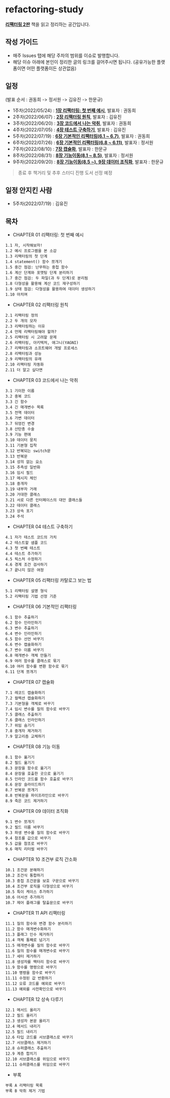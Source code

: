 # refactoring-study

[**리팩터링 2판**](http://www.yes24.com/Product/Goods/89649360) 책을 읽고 정리하는 공간입니다.

## 작성 가이드
* 매주 Issues 탭에 해당 주차의 범위를 이슈로 발행합니다.
* 해당 이슈 아래에 본인이 정리한 글의 링크를 걸어주시면 됩니다. (공유가능한 플랫폼이면 어떤 플랫폼이든 상관없음)

## 일정
(발표 순서 : 권동희 -> 정서원 -> 김유진 -> 한문규)
* 1주차(2022/05/24) : [**1장 리팩터링: 첫 번째 예시**](https://github.com/hmg0616/refactoring-study/issues/1), 발표자 : 권동희
* 2주차(2022/06/07) : [**2장 리팩터링 원칙**](https://github.com/hmg0616/refactoring-study/issues/2), 발표자 : 김유진
* 3주차(2022/06/20) : [**3장 코드에서 나는 악취**](https://github.com/hmg0616/refactoring-study/issues/3), 발표자 : 권동희
* 4주차(2022/07/05) : [**4장 테스트 구축하기**](https://github.com/hmg0616/refactoring-study/issues/4), 발표자 : 김유진
* 5주차(2022/07/19) : [**6장 기본적인 리팩터링(6.1 ~ 6.7)**](https://github.com/hmg0616/refactoring-study/issues/5), 발표자 : 권동희
* 6주차(2022/07/26) : [**6장 기본적인 리팩터링(6.8 ~ 6.11)**](https://github.com/hmg0616/refactoring-study/issues/6), 발표자 : 정서원
* 7주차(2022/08/10) : [**7장 캡슐화**](https://github.com/hmg0616/refactoring-study/issues/9), 발표자 : 한문규
* 8주차(2022/08/31) : [**8장 기능이동(8.1 ~ 8.5)**](https://github.com/hmg0616/refactoring-study/issues/10), 발표자 : 정서원
* 9주차(2022/09/20) : [**8장 기능이동(8.5 ~), 9장 데이터 조직화**](https://github.com/hmg0616/refactoring-study/issues/11), 발표자 : 한문규

> 종료 후 책거리 및 추후 스터디 진행 도서 선정 예정

## 일정 안지킨 사람
* 5주차(2022/07/19) : 김유진

## 목차
* CHAPTER 01 리팩터링: 첫 번째 예시
```
1.1 자, 시작해보자!
1.2 예시 프로그램을 본 소감
1.3 리팩터링의 첫 단계
1.4 statement() 함수 쪼개기
1.5 중간 점검: 난무하는 중첩 함수
1.6 계산 단계와 포맷팅 단계 분리하기
1.7 중간 점검: 두 파일(과 두 단계)로 분리됨
1.8 다형성을 활용해 계산 코드 재구성하기
1.9 상태 점검: 다형성을 활용하여 데이터 생성하기
1.10 마치며
```

* CHAPTER 02 리팩터링 원칙
```
2.1 리팩터링 정의
2.2 두 개의 모자
2.3 리팩터링하는 이유
2.4 언제 리팩터링해야 할까?
2.5 리팩터링 시 고려할 문제
2.6 리팩터링, 아키텍처, 애그니(YAGNI)
2.7 리팩터링과 소프트웨어 개발 프로세스
2.8 리팩터링과 성능
2.9 리팩터링의 유래
2.10 리팩터링 자동화
2.11 더 알고 싶다면
```

* CHAPTER 03 코드에서 나는 악취
```
3.1 기이한 이름
3.2 중복 코드
3.3 긴 함수
3.4 긴 매개변수 목록
3.5 전역 데이터
3.6 가변 데이터
3.7 뒤엉킨 변경
3.8 산탄총 수술
3.9 기능 편애
3.10 데이터 뭉치
3.11 기본형 집착
3.12 반복되는 switch문
3.13 반복문
3.14 성의 없는 요소
3.15 추측성 일반화
3.16 임시 필드
3.17 메시지 체인
3.18 중개자
3.19 내부자 거래
3.20 거대한 클래스
3.21 서로 다른 인터페이스의 대안 클래스들
3.22 데이터 클래스
3.23 상속 포기
3.24 주석
```

* CHAPTER 04 테스트 구축하기
```
4.1 자가 테스트 코드의 가치
4.2 테스트할 샘플 코드
4.3 첫 번째 테스트
4.4 테스트 추가하기
4.5 픽스처 수정하기
4.6 경계 조건 검사하기
4.7 끝나지 않은 여정
```

* CHAPTER 05 리팩터링 카탈로그 보는 법
```
5.1 리팩터링 설명 형식
5.2 리팩터링 기법 선정 기준
```

* CHAPTER 06 기본적인 리팩터링
```
6.1 함수 추출하기
6.2 함수 인라인하기
6.3 변수 추출하기
6.4 변수 인라인하기
6.5 함수 선언 바꾸기
6.6 변수 캡슐화하기
6.7 변수 이름 바꾸기
6.8 매개변수 객체 만들기
6.9 여러 함수를 클래스로 묶기
6.10 여러 함수를 변환 함수로 묶기
6.11 단계 쪼개기
```

* CHAPTER 07 캡슐화
```
7.1 레코드 캡슐화하기
7.2 컬렉션 캡슐화하기
7.3 기본형을 객체로 바꾸기
7.4 임시 변수를 질의 함수로 바꾸기
7.5 클래스 추출하기
7.6 클래스 인라인하기
7.7 위임 숨기기
7.8 중개자 제거하기
7.9 알고리즘 교체하기
```

* CHAPTER 08 기능 이동
```
8.1 함수 옮기기
8.2 필드 옮기기
8.3 문장을 함수로 옮기기
8.4 문장을 호출한 곳으로 옮기기
8.5 인라인 코드를 함수 호출로 바꾸기
8.6 문장 슬라이드하기
8.7 반복문 쪼개기
8.8 반복문을 파이프라인으로 바꾸기
8.9 죽은 코드 제거하기
```

* CHAPTER 09 데이터 조직화
```
9.1 변수 쪼개기
9.2 필드 이름 바꾸기
9.3 파생 변수를 질의 함수로 바꾸기
9.4 참조를 값으로 바꾸기
9.5 값을 참조로 바꾸기
9.6 매직 리터럴 바꾸기
```

* CHAPTER 10 조건부 로직 간소화
```
10.1 조건문 분해하기
10.2 조건식 통합하기
10.3 중첩 조건문을 보호 구문으로 바꾸기
10.4 조건부 로직을 다형성으로 바꾸기
10.5 특이 케이스 추가하기
10.6 어서션 추가하기
10.7 제어 플래그를 탈출문으로 바꾸기
```

* CHAPTER 11 API 리팩터링
```
11.1 질의 함수와 변경 함수 분리하기
11.2 함수 매개변수화하기
11.3 플래그 인수 제거하기
11.4 객체 통째로 넘기기
11.5 매개변수를 질의 함수로 바꾸기
11.6 질의 함수를 매개변수로 바꾸기
11.7 세터 제거하기
11.8 생성자를 팩터리 함수로 바꾸기
11.9 함수를 명령으로 바꾸기
11.10 명령을 함수로 바꾸기
11.11 수정된 값 반환하기
11.12 오류 코드를 예외로 바꾸기
11.13 예외를 사전확인으로 바꾸기
```

* CHAPTER 12 상속 다루기
```
12.1 메서드 올리기
12.2 필드 올리기
12.3 생성자 본문 올리기
12.4 메서드 내리기
12.5 필드 내리기
12.6 타입 코드를 서브클래스로 바꾸기
12.7 서브클래스 제거하기
12.8 슈퍼클래스 추출하기
12.9 계층 합치기
12.10 서브클래스를 위임으로 바꾸기
12.11 슈퍼클래스를 위임으로 바꾸기
```

* 부록
```
부록 A 리팩터링 목록
부록 B 악취 제거 기법
```
